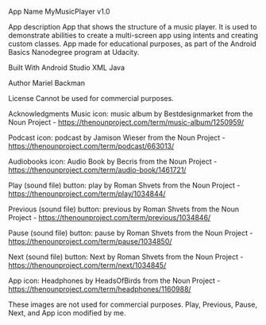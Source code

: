 App Name
MyMusicPlayer v1.0

App description
App that shows the structure of a music player. It is used to demonstrate abilities to create a multi-screen app using intents and creating custom classes. App made for educational purposes, as part of the Android Basics Nanodegree program at Udacity. 

Built With
Android Studio
XML
Java

Author
Mariel Backman

License
Cannot be used for commercial purposes.

Acknowledgments
Music icon: music album by Bestdesignmarket from the Noun Project - https://thenounproject.com/term/music-album/1250959/ 

Podcast  icon: podcast by Jamison Wieser from the Noun Project - https://thenounproject.com/term/podcast/663013/ 

Audiobooks icon: Audio Book by Becris from the Noun Project - https://thenounproject.com/term/audio-book/1461721/

Play (sound file) button: play by Roman Shvets from the Noun Project - https://thenounproject.com/term/play/1034844/

Previous (sound file) button: previous by Roman Shvets from the Noun Project - https://thenounproject.com/term/previous/1034846/

Pause (sound file) button: pause by Roman Shvets from the Noun Project - https://thenounproject.com/term/pause/1034850/

Next (sound file) button: Next by Roman Shvets from the Noun Project - https://thenounproject.com/term/next/1034845/ 

App icon: Headphones by HeadsOfBirds from the Noun Project - https://thenounproject.com/term/headphones/1160988/

These images are not used for commercial purposes. Play, Previous, Pause, Next, and App icon modified by me.


